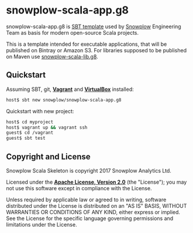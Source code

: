 # snowplow-scala-app.g8

snowplow-scala-app.g8 is [SBT template][sbt-template] used by [Snowplow][snowplow] Engineering Team as basis for modern open-source Scala projects.

This is a template intended for executable applications, that will be published on Bintray or Amazon S3.
For libraries supposed to be published on Maven use [snowplow-scala-lib.g8][snowplow-scala-lib].

## Quickstart

Assuming SBT, git, **[Vagrant][vagrant-install]** and **[VirtualBox][virtualbox-install]** installed:

```bash
host$ sbt new snowplow/snowplow-scala-app.g8
```

Quickstart with new project:

```bash
host$ cd myproject
host$ vagrant up && vagrant ssh
guest$ cd /vagrant
guest$ sbt test
```

## Copyright and License

Snowplow Scala Skeleton is copyright 2017 Snowplow Analytics Ltd.

Licensed under the **[Apache License, Version 2.0][license]** (the "License");
you may not use this software except in compliance with the License.

Unless required by applicable law or agreed to in writing, software
distributed under the License is distributed on an "AS IS" BASIS,
WITHOUT WARRANTIES OR CONDITIONS OF ANY KIND, either express or implied.
See the License for the specific language governing permissions and
limitations under the License.

[talk-to-us]: https://github.com/snowplow/snowplow/wiki/Talk-to-us

[snowplow]: http://snowplowanalytics.com/
[sbt-template]: http://www.scala-sbt.org/0.13/docs/sbt-new-and-Templates.html
[vagrant-install]: http://docs.vagrantup.com/v2/installation/index.html
[virtualbox-install]: https://www.virtualbox.org/wiki/Downloads

[snowplow-scala-lib]: https://github.com/snowplow/snowplow-scala-lib.g8

[license]: http://www.apache.org/licenses/LICENSE-2.0

